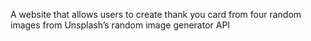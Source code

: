 A website that allows users to create thank you card from four random images from Unsplash’s random image generator API